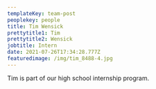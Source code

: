 ```yaml
---
templateKey: team-post
peoplekey: people
title: Tim Wensick
prettytitle1: Tim
prettytitle2: Wensick
jobtitle: Intern
date: 2021-07-26T17:34:28.777Z
featuredimage: /img/tim_8488-4.jpg
---
```

Tim is part of our high school internship program.